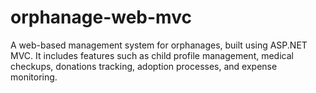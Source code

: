 # orphanage-web-mvc
A web-based management system for orphanages, built using ASP.NET MVC. It includes features such as child profile management, medical checkups, donations tracking, adoption processes, and expense monitoring.
